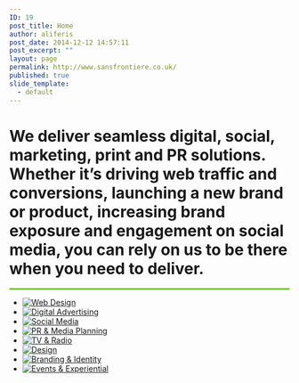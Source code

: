 ```yaml
---
ID: 19
post_title: Home
author: aliferis
post_date: 2014-12-12 14:57:11
post_excerpt: ""
layout: page
permalink: http://www.sansfrontiere.co.uk/
published: true
slide_template:
  - default
---
```

<div class="most">
<h1 class="tp-hp-intro lighter">We deliver seamless digital, social, marketing, print and PR solutions. Whether it’s driving web traffic and conversions, launching a new brand or product, increasing brand exposure and engagement on social media, you can rely on us to be there when you need to deliver.</h1>

<hr style="height:3px;border:none;color:#75c044;background-color:#75c044;" />

</div>
<ul class="thumbs">
	<li id="webdev"><a href="services/web-design/"><img class="size-full wp-image-35" src="/wp-content/uploads/2014/12/webdev1over.jpg" alt="Web Design" title="Web Design" /></a></li>
	<li id="digiads"><a href="services/digital-advertising/"><img class="size-full wp-image-35" src="/wp-content/uploads/2014/12/digiads1over.jpg" alt="Digital Advertising" title="Digital Advertising" /></a></li>
	<li id="social"><a href="services/social-media/"><img class="size-full wp-image-33" src="/wp-content/uploads/2014/12/social1over.jpg" alt="Social Media" title="Social Media" /></a></li>
	<li id="pr"><a href="services/pr-media-planning/"><img class="size-full wp-image-31" src="/wp-content/uploads/2014/12/pr1over.jpg" alt="PR & Media Planning" title="PR & Media Planning" /></a></li>
	<li id="tvradio"><a href="services/tv-video-radio-production/"><img class="size-full wp-image-29" src="/wp-content/uploads/2014/12/tvradio1over.jpg" alt="TV & Radio" title="TV & Radio" /></a></li>
	<li id="creative"><a href="services/design/"><img class="size-full wp-image-27" src="/wp-content/uploads/2014/12/creative1over.jpg" alt="Design" title="Design" /></a></li>
	<li id="branding"><a href="services/branding-identity/"><img class="size-full wp-image-25" src="/wp-content/uploads/2014/12/branding1over.jpg" alt="Branding & Identity" title="Branding & Identity" /></a></li>
	<li id="events"><a href="services/events-experiential/"><img class="size-full wp-image-23" src="/wp-content/uploads/2014/12/events1over.jpg" alt="Events & Experiential" title="Events & Experiential" /></a></li>
</ul>